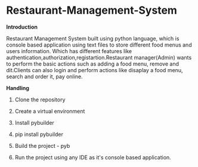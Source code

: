 # Restaurant-Management-System
**Introduction**

Restaurant Management System built using python language, which is console based application using text files to store different food menus and users information.
Which has different features like authentication,authorization,registartion.Restaurant manager(Admin) wants to perform the basic actions such as 
adding a food menu, remove  and dit.Clients  can also login and perform actions like disaplay a food menu, search and order it, pay online.

**Handling**

1. Clone the repository

2. Create a virtual environment

3. Install pybuilder

4. pip install pybuilder

5. Build the project - pyb 

6. Run the project using any IDE as it's console based application.